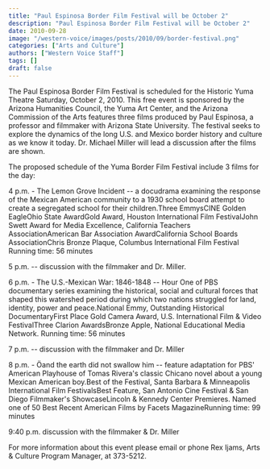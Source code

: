 ```yaml
---
title: "Paul Espinosa Border Film Festival will be October 2"
description: "Paul Espinosa Border Film Festival will be October 2"
date: 2010-09-28
image: "/western-voice/images/posts/2010/09/border-festival.png"
categories: ["Arts and Culture"]
authors: ["Western Voice Staff"]
tags: []
draft: false
---
```

The Paul Espinosa Border Film Festival is scheduled for the Historic Yuma Theatre Saturday, October 2, 2010. This free event is sponsored by the Arizona Humanities Council, the Yuma Art Center, and the Arizona Commission of the Arts features three films produced by Paul Espinosa, a professor and filmmaker with Arizona State University. The festival seeks to explore the dynamics of the long U.S. and Mexico border history and culture as we know it today. Dr. Michael Miller will lead a discussion after the films are shown.

The proposed schedule of the Yuma Border Film Festival include 3 films for the day:

4 p.m. - The Lemon Grove Incident -- a docudrama examining the response of the Mexican American community to a 1930 school board attempt to create a segregated school for their children.Three EmmysCINE Golden EagleOhio State AwardGold Award, Houston International Film FestivalJohn Swett Award for Media Excellence, California Teachers AssociationAmerican Bar Association AwardCalifornia School Boards AssociationChris Bronze Plaque, Columbus International Film Festival Running time: 56 minutes

5 p.m. -- discussion with the filmmaker and Dr. Miller.

6 p.m. - The U.S.-Mexican War: 1846-1848 -- Hour One of PBS documentary series examining the historical, social and cultural forces that shaped this watershed period during which two nations struggled for land, identity, power and peace.National Emmy, Outstanding Historical DocumentaryFirst Place Gold Camera Award, U.S. International Film & Video FestivalThree Clarion AwardsBronze Apple, National Educational Media Network. Running time: 56 minutes

7 p.m. -- discussion with the filmmaker and Dr. Miller

8 p.m. - Öand the earth did not swallow him -- feature adaptation for PBS' American Playhouse of Tomas Rivera's classic Chicano novel about a young Mexican American boy.Best of the Festival, Santa Barbara & Minneapolis International Film FestivalsBest Feature, San Antonio Cine Festival & San Diego Filmmaker's ShowcaseLincoln & Kennedy Center Premieres. Named one of 50 Best Recent American Films by Facets MagazineRunning time: 99 minutes

9:40 p.m. discussion with the filmmaker & Dr. Miller

For more information about this event please email or phone Rex Ijams, Arts & Culture Program Manager, at 373-5212.